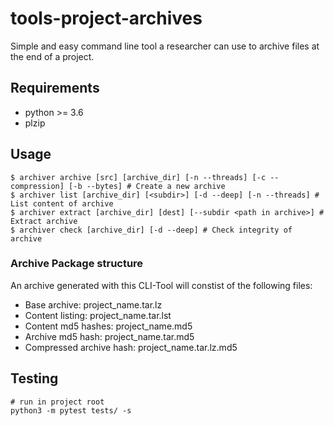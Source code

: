 # tools-project-archives

Simple and easy command line tool a researcher can use to archive files at the end of a project.

## Requirements

-   python >= 3.6
-   plzip

## Usage

```
$ archiver archive [src] [archive_dir] [-n --threads] [-c --compression] [-b --bytes] # Create a new archive
$ archiver list [archive_dir] [<subdir>] [-d --deep] [-n --threads] # List content of archive
$ archiver extract [archive_dir] [dest] [--subdir <path in archive>] # Extract archive
$ archiver check [archive_dir] [-d --deep] # Check integrity of archive
```

### Archive Package structure
An archive generated with this CLI-Tool will constist of the following files:
-   Base archive: project_name.tar.lz
-   Content listing: project_name.tar.lst
-   Content md5 hashes: project_name.md5
-   Archive md5 hash: project_name.tar.md5
-   Compressed archive hash: project_name.tar.lz.md5

## Testing

```
# run in project root
python3 -m pytest tests/ -s
```